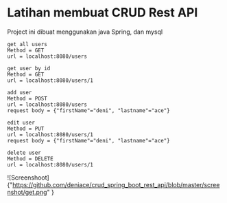 # Latihan membuat CRUD Rest API
Project ini dibuat menggunakan java Spring, dan mysql

```
get all users
Method = GET
url = localhost:8080/users

get user by id
Method = GET
url = localhost:8080/users/1

add user
Method = POST
url = localhost:8080/users
request body = {"firstName"="deni", "lastname"="ace"}

edit user
Method = PUT
url = localhost:8080/users/1
request body = {"firstName"="deni", "lastname"="ace"}

delete user
Method = DELETE
url = localhost:8080/users/1
```

![Screenshoot]{"https://github.com/deniace/crud_spring_boot_rest_api/blob/master/screenshot/get.png" }